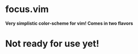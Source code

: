 
focus.vim
=========

__Very simplistic color-scheme for vim! Comes in two flavors__


# Not ready for use yet!


